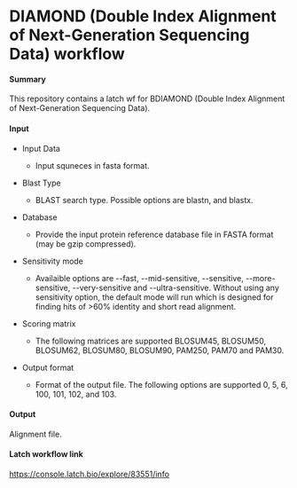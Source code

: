 # DIAMOND (Double Index Alignment of Next-Generation Sequencing Data) workflow

#### **Summary**
This repository contains a latch wf for  BDIAMOND (Double Index Alignment of Next-Generation Sequencing Data).

#### **Input**

* Input Data
    - Input squneces in fasta format.
    
* Blast Type
    - BLAST search type. Possible options are blastn, and blastx.
    
 
* Database
    - Provide the input protein reference database file in FASTA format (may be gzip compressed).

* Sensitivity mode
    - Availaible options are --fast, --mid-sensitive, --sensitive, --more-sensitive, --very-sensitive and --ultra-sensitive. Without using any sensitivity option, the default mode will run which is designed for finding hits of >60% identity and short read alignment.

* Scoring matrix
    - The following matrices are supported BLOSUM45, BLOSUM50, BLOSUM62, BLOSUM80, BLOSUM90, PAM250, PAM70 and PAM30.

* Output format
    - Format of the output file. The following options are supported 0, 5, 6, 100, 101, 102, and 103.
        
#### **Output**
Alignment file. 

#### **Latch workflow link**
https://console.latch.bio/explore/83551/info
